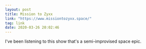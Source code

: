 ```yaml
---
layout: post
title: Mission to Zyxx
link: "https://www.missiontozyxx.space/"
tag: link
date: 2020-03-26 20:02:46
---
```

I've been listening to this show that's a semi-improvised space epic.